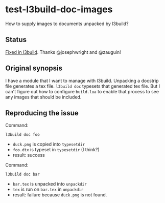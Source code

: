# test-l3build-doc-images
How to supply images to documents unpacked by l3build?

## Status

[Fixed in l3build](https://github.com/latex3/l3build/issues/210).  Thanks @josephwright and @zauguin!

## Original synopsis

I have a module that I want to manage with l3build.  Unpacking a docstrip file
generates a tex file.  `l3build doc` typesets that generated tex file.  But I
can't figure out how to configure `build.lua` to enable that process to see any
images that should be included.

## Reproducing the issue

Command:

    l3build doc foo

* `duck.png` is copied into `typesetdir`
* `foo.dtx` is typeset in `typesetdir` (I think?)
* result: success

Command:

    l3build doc bar

* `bar.tex` is unpacked into `unpackdir`
* `tex` is run on `bar.tex` in `unpackdir`
* result: failure because `duck.png` is not found.

